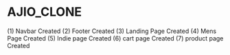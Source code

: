 # AJIO_CLONE

(1) Navbar Created
(2) Footer Created 
(3) Landing Page Created
(4) Mens Page Created 
(5) Indie page Created
(6) cart page Created 
(7) product page Created
